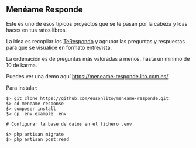 ## Menéame Responde

Este es uno de esos típicos proyectos que se te pasan por la cabeza y loas haces en tus ratos libres.

La idea es recopilar los <a href="https://www.meneame.net/m/TeRespondo">TeRespondo</a> y agrupar las preguntas y respuestas para que se visualice en formato entrevista.

La ordenación es de preguntas más valoradas a menos, hasta un mínimo de 10 de karma.

Puedes ver una demo aquí https://meneame-responde.lito.com.es/

Para instalar:

```
$> git clone https://github.com/eusonlito/meneame-responde.git
$> cd meneame-response
$> composer install
$> cp .env.example .env

# Configurar la base de datos en el fichero .env

$> php artisan migrate
$> php artisan post:read
```